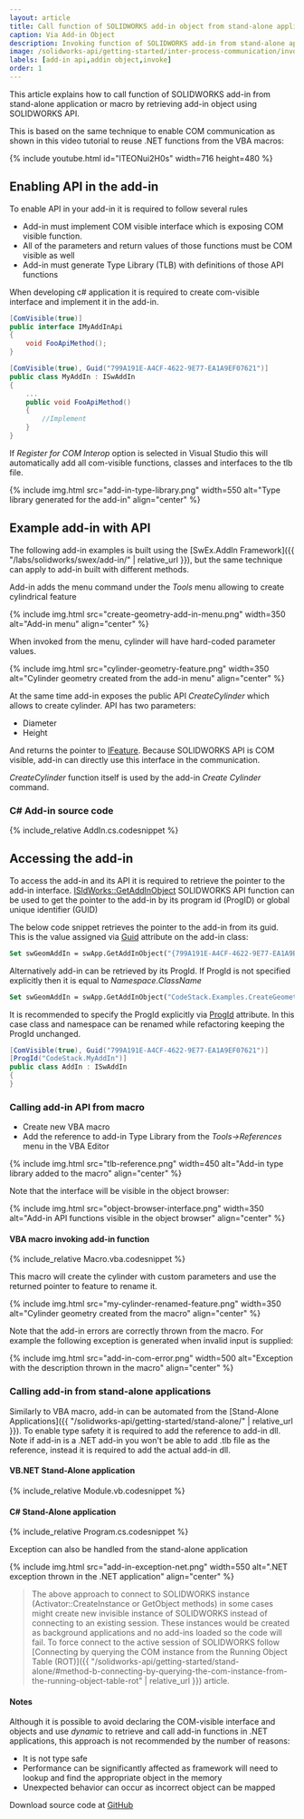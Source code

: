 ```yaml
---
layout: article
title: Call function of SOLIDWORKS add-in object from stand-alone application or macro
caption: Via Add-in Object
description: Invoking function of SOLIDWORKS add-in from stand-alone application or macro (enabling add-in custom API)
image: /solidworks-api/getting-started/inter-process-communication/invoke-add-in-functions/via-add-in-object/object-browser-interface.png
labels: [add-in api,addin object,invoke]
order: 1
---
```

This article explains how to call function of SOLIDWORKS add-in from stand-alone application or macro by retrieving add-in object using SOLIDWORKS API.

This is based on the same technique to enable COM communication as shown in this video tutorial to reuse .NET functions from the VBA macros:

{% include youtube.html id="lTEONui2H0s" width=716 height=480 %}

## Enabling API in the add-in

To enable API in your add-in it is required to follow several rules

* Add-in must implement COM visible interface which is exposing COM visible function.
* All of the parameters and return values of those functions must be COM visible as well
* Add-in must generate Type Library (TLB) with definitions of those API functions

When developing c# application it is required to create com-visible interface and implement it in the add-in.

~~~ cs
[ComVisible(true)]
public interface IMyAddInApi
{
    void FooApiMethod();
} 

[ComVisible(true), Guid("799A191E-A4CF-4622-9E77-EA1A9EF07621")]
public class MyAddIn : ISwAddIn
{
    ...
    public void FooApiMethod()
    {
        //Implement
    }
}
~~~

If *Register for COM Interop* option is selected in Visual Studio this will automatically add all com-visible functions, classes and interfaces to the tlb file.

{% include img.html src="add-in-type-library.png" width=550 alt="Type library generated for the add-in" align="center" %}

## Example add-in with API

The following add-in examples is built using the [SwEx.AddIn Framework]({{ "/labs/solidworks/swex/add-in/" | relative_url }}), but the same technique can apply to add-in built with different methods.

Add-in adds the menu command under the *Tools* menu allowing to create cylindrical feature

{% include img.html src="create-geometry-add-in-menu.png" width=350 alt="Add-in menu" align="center" %}

When invoked from the menu, cylinder will have hard-coded parameter values.

{% include img.html src="cylinder-geometry-feature.png" width=350 alt="Cylinder geometry created from the add-in menu" align="center" %}

At the same time add-in exposes the public API *CreateCylinder* which allows to create cylinder. API has two parameters:

* Diameter
* Height

And returns the pointer to [IFeature](http://help.solidworks.com/2018/english/api/sldworksapi/solidworks.interop.sldworks~solidworks.interop.sldworks.ifeature.html). Because SOLIDWORKS API is COM visible, add-in can directly use this interface in the communication.

*CreateCylinder* function itself is used by the add-in *Create Cylinder* command.

### C# Add-in source code

{% include_relative AddIn.cs.codesnippet %}

## Accessing the add-in

To access the add-in and its API it is required to retrieve the pointer to the add-in interface. [ISldWorks::GetAddInObject](http://help.solidworks.com/2018/english/api/sldworksapi/solidworks.interop.sldworks~solidworks.interop.sldworks.isldworks~getaddinobject.html) SOLIDWORKS API function can be used to get the pointer to the add-in by its program id (ProgID) or global unique identifier (GUID)

The below code snippet retrieves the pointer to the add-in from its guid. This is the value assigned via [Guid](https://docs.microsoft.com/en-us/dotnet/api/system.runtime.interopservices.guidattribute) attribute on the add-in class:

~~~ vb
Set swGeomAddIn = swApp.GetAddInObject("{799A191E-A4CF-4622-9E77-EA1A9EF07621}")
~~~

Alternatively add-in can be retrieved by its ProgId. If ProgId is not specified explicitly then it is equal to *Namespace*.*ClassName*

~~~ vb
Set swGeomAddIn = swApp.GetAddInObject("CodeStack.Examples.CreateGeometryAddIn.AddIn")
~~~

It is recommended to specify the ProgId explicitly via [ProgId](https://docs.microsoft.com/en-us/dotnet/api/system.runtime.interopservices.progidattribute) attribute. In this case class and namespace can be renamed while refactoring keeping the ProgId unchanged.

~~~ cs
[ComVisible(true), Guid("799A191E-A4CF-4622-9E77-EA1A9EF07621")]
[ProgId("CodeStack.MyAddIn")]
public class AddIn : ISwAddIn
{
}
~~~

### Calling add-in API from macro

* Create new VBA macro
* Add the reference to add-in Type Library from the *Tools->References* menu in the VBA Editor

{% include img.html src="tlb-reference.png" width=450 alt="Add-in type library added to the macro" align="center" %}

Note that the interface will be visible in the object browser:

{% include img.html src="object-browser-interface.png" width=350 alt="Add-in API functions visible in the object browser" align="center" %}

#### VBA macro invoking add-in function

{% include_relative Macro.vba.codesnippet %}

This macro will create the cylinder with custom parameters and use the returned pointer to feature to rename it.

{% include img.html src="my-cylinder-renamed-feature.png" width=350 alt="Cylinder geometry created from the macro" align="center" %}

Note that the add-in errors are correctly thrown from the macro. For example the following exception is generated when invalid input is supplied:

{% include img.html src="add-in-com-error.png" width=500 alt="Exception with the description thrown in the macro" align="center" %}

### Calling add-in from stand-alone applications

Similarly to VBA macro, add-in can be automated from the [Stand-Alone Applications]({{ "/solidworks-api/getting-started/stand-alone/" | relative_url }}). To enable type safety it is required to add the reference to add-in dll. Note if add-in is a .NET add-in you won't be able to add .tlb file as the reference, instead it is required to add the actual add-in dll.

#### VB.NET Stand-Alone application

{% include_relative Module.vb.codesnippet %}

#### C# Stand-Alone application

{% include_relative Program.cs.codesnippet %}

Exception can also be handled from the stand-alone application

{% include img.html src="add-in-exception-net.png" width=550 alt=".NET exception thrown in the .NET application" align="center" %}

> The above approach to connect to SOLIDWORKS instance (Activator::CreateInstance or GetObject methods) in some cases might create new invisible instance of SOLIDWORKS instead of connecting to an existing session. These instances would be created as background applications and no add-ins loaded so the code will fail. To force connect to the active session of SOLIDWORKS follow [Connecting by querying the COM instance from the Running Object Table (ROT)]({{ "/solidworks-api/getting-started/stand-alone/#method-b-connecting-by-querying-the-com-instance-from-the-running-object-table-rot" | relative_url }}) article.

#### Notes

Although it is possible to avoid declaring the COM-visible interface and objects and use *dynamic* to retrieve and call add-in functions in .NET applications, this approach is not recommended by the number of reasons:

* It is not type safe
* Performance can be significantly affected as framework will need to lookup and find the appropriate object in the memory
* Unexpected behavior can occur as incorrect object can be mapped

Download source code at [GitHub](https://github.com/codestackdev/solidworks-api-examples/tree/master/swex/add-in/create-geometry-api)